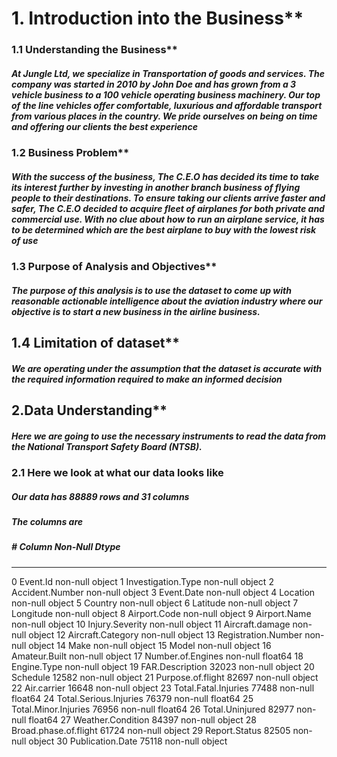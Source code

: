 # 1. Introduction into the Business**
### 1.1 Understanding the Business**
##### At Jungle Ltd, we specialize in Transportation of goods and services. The company was started in 2010 by John Doe and has grown from a 3 vehicle business to a 100 vehicle operating business machinery. Our top of the line vehicles offer comfortable, luxurious and affordable transport from various places in the country. We pride ourselves on being on time and offering our clients the best experience
### 1.2 Business Problem**
##### With the success of the business, The C.E.O has decided its time to take its interest further by investing in another branch business of flying people to their destinations. To ensure taking our clients arrive faster and safer, The C.E.O decided to acquire fleet of airplanes for both private and commercial use. With no clue about how to run an airplane service, it has to be determined which are the best airplane to buy with the lowest risk of use
### 1.3 Purpose of Analysis and Objectives**
##### The purpose of this analysis is to use the dataset to come up with reasonable actionable intelligence about the aviation industry where our objective is to start a new business in the airline business.
## 1.4 Limitation of dataset**
##### We are operating under the assumption that the dataset is accurate with the required information required to make an informed decision
## 2.Data Understanding**
##### Here we are going to use the necessary instruments to read the data from the National Transport Safety Board (NTSB).
### 2.1 Here we look at what our data looks like
##### Our data has 88889 rows and 31 columns
##### The columns are
#####  #   Column                  Non-Null  Dtype  
---  ------                  --------------  -----  
 0   Event.Id                 non-null  object 
 1   Investigation.Type       non-null  object 
 2   Accident.Number          non-null  object 
 3   Event.Date               non-null  object 
 4   Location                 non-null  object 
 5   Country                  non-null  object 
 6   Latitude                 non-null  object 
 7   Longitude                non-null  object 
 8   Airport.Code             non-null  object 
 9   Airport.Name             non-null  object 
 10  Injury.Severity          non-null  object 
 11  Aircraft.damage          non-null  object 
 12  Aircraft.Category        non-null  object 
 13  Registration.Number      non-null  object 
 14  Make                     non-null  object 
 15  Model                    non-null  object 
 16  Amateur.Built            non-null  object 
 17  Number.of.Engines        non-null  float64
 18  Engine.Type              non-null  object 
 19  FAR.Description         32023 non-null  object 
 20  Schedule                12582 non-null  object 
 21  Purpose.of.flight       82697 non-null  object 
 22  Air.carrier             16648 non-null  object 
 23  Total.Fatal.Injuries    77488 non-null  float64
 24  Total.Serious.Injuries  76379 non-null  float64
 25  Total.Minor.Injuries    76956 non-null  float64
 26  Total.Uninjured         82977 non-null  float64
 27  Weather.Condition       84397 non-null  object 
 28  Broad.phase.of.flight   61724 non-null  object 
 29  Report.Status           82505 non-null  object 
 30  Publication.Date        75118 non-null  object 
